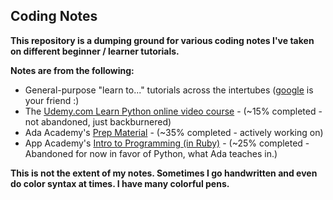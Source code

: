 ## Coding Notes
**This repository is a dumping ground for various coding notes I've taken on different beginner / learner tutorials.**  
  
**Notes are from the following:**  
 - General-purpose "learn to..." tutorials across the intertubes ([google](https://lmgtfy.app/?q=Python%2C+Ruby%2C+Javascript+programming+beginner+tutorial) is your friend :)  
 - The [Udemy.com Learn Python online video course](https://www.udemy.com/course/complete-python-bootcamp/) - (~15% completed - not abandoned, just backburnered)  
 - Ada Academy's [Prep Material](https://github.com/Ada-Developers-Academy/ada-build/tree/master/intro-to-python) - (~35% completed - actively working on)  
 - App Academy's [Intro to Programming (in Ruby)](https://open.appacademy.io/learn/full-stack-online/intro-to-programming/welcome) - (~25% completed - Abandoned for now in favor of Python, what Ada teaches in.)  
  
**This is not the extent of my notes. Sometimes I go handwritten and even do color syntax at times. I have many colorful pens.**   


